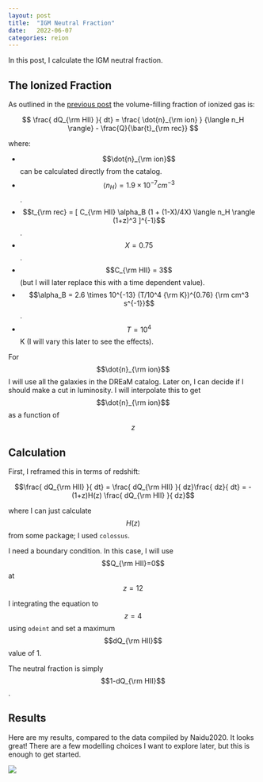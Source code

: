 ```yaml
---
layout: post
title:  "IGM Neutral Fraction"
date:   2022-06-07
categories: reion
---
```


In this post, I calculate the IGM neutral fraction.

## The Ionized Fraction

As outlined in the <a href="">previous post</a> the volume-filling fraction of ionized gas is:

$$ \frac{ dQ_{\rm HII} }{ dt} = \frac{ \dot{n}_{\rm ion} } {\langle n_H \rangle} - \frac{Q}{\bar{t}_{\rm rec}} $$

where:
  - $$\dot{n}_{\rm ion}$$ can be calculated directly from the catalog.
  - $$\langle n_H \rangle =1.9\times 10^{-7} cm^{-3}$$.
  - $$t_{\rm rec} = [ C_{\rm HII} \alpha_B (1 + (1-X)/4X)  \langle n_H \rangle  (1+z)^3 ]^{-1}$$.
  - $$X=0.75$$.
  - $$C_{\rm HII} = 3$$ (but I will later replace this with a time dependent value).
  - $$\alpha_B = 2.6 \times 10^{-13} (T/10^4 {\rm K})^{0.76} {\rm cm^3 s^{-1}}$$.
  - $$T=10^4$$ K (I will vary this later to see the effects).


For $$\dot{n}_{\rm ion}$$ I will use all the galaxies in the DREaM catalog. Later on, I can decide if I should make a cut in luminosity. I will interpolate this to get $$\dot{n}_{\rm ion}$$ as a function of $$z$$

## Calculation

First, I reframed this in terms of redshift:

$$\frac{ dQ_{\rm HII} }{ dt} = \frac{ dQ_{\rm HII} }{ dz}\frac{ dz}{ dt} =   -(1+z)H(z) \frac{ dQ_{\rm HII} }{ dz}$$

where I can just calculate $$H(z)$$ from some package; I used <code>colossus</code>.

I need a boundary condition. In this case, I will use $$Q_{\rm HII}=0$$ at $$z=12$$

I integrating the equation to $$z=4$$ using <code>odeint</code> and set a maximum $$dQ_{\rm HII}$$ value of 1.

The neutral fraction is simply $$1-dQ_{\rm HII}$$.

## Results

Here are my results, compared to the data compiled by Naidu2020. It looks great! There are a few modelling choices I want to explore later, but this is enough to get started.

<img src="{{ site.baseurl }}/assets/plots/20220607_neutral_fraction.png">
